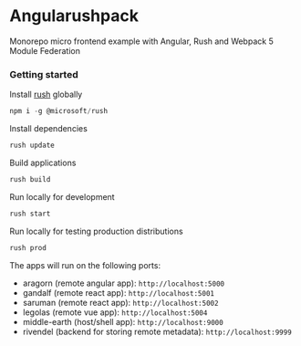 # Angularushpack
Monorepo micro frontend example with Angular, Rush and Webpack 5 Module Federation

### Getting started

Install [rush](https://rushjs.io/) globally
```javascript
npm i -g @microsoft/rush
```

Install dependencies
```javascript
rush update
```

Build applications
```javascript
rush build
```

Run locally for development
```javascript
rush start
```

Run locally for testing production distributions
```javascript
rush prod
```

The apps will run on the following ports:
- aragorn (remote angular app): `http://localhost:5000`
- gandalf (remote react app): `http://localhost:5001`
- saruman (remote react app): `http://localhost:5002`
- legolas (remote vue app): `http://localhost:5004`
- middle-earth (host/shell app): `http://localhost:9000`
- rivendel (backend for storing remote metadata): `http://localhost:9999`
